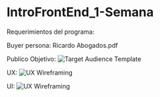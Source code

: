 # IntroFrontEnd_1-Semana

Requerimientos del programa: 

Buyer persona: Ricardo Abogados.pdf

Publico Objetivo: ![Target Audience Template](https://user-images.githubusercontent.com/99305618/156117772-8a152543-e183-4ff6-996d-44ee96b4adef.jpg)

UX: ![UX Wireframing](https://user-images.githubusercontent.com/99305618/156117788-8b8d666f-0847-426c-9885-797b2916a63d.jpg)

UI: ![UX Wireframing](https://user-images.githubusercontent.com/99305618/156117801-346e63ff-18ba-4c41-a7a4-ce73a962bd9b.jpg)
